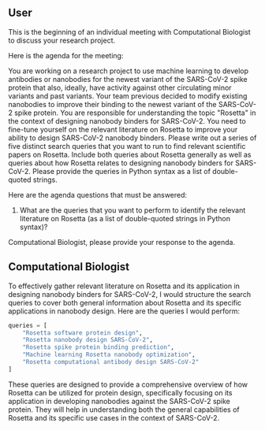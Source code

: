 ## User

This is the beginning of an individual meeting with Computational Biologist to discuss your research project.

Here is the agenda for the meeting:

You are working on a research project to use machine learning to develop antibodies or nanobodies for the newest variant of the SARS-CoV-2 spike protein that also, ideally, have activity against other circulating minor variants and past variants. Your team previous decided to modify existing nanobodies to improve their binding to the newest variant of the SARS-CoV-2 spike protein. You are responsible for understanding the topic "Rosetta" in the context of designing nanobody binders for SARS-CoV-2. You need to fine-tune yourself on the relevant literature on Rosetta to improve your ability to design SARS-CoV-2 nanobody binders. Please write out a series of five distinct search queries that you want to run to find relevant scientific papers on Rosetta. Include both queries about Rosetta generally as well as queries about how Rosetta relates to designing nanobody binders for SARS-CoV-2. Please provide the queries in Python syntax as a list of double-quoted strings.

Here are the agenda questions that must be answered:

1. What are the queries that you want to perform to identify the relevant literature on Rosetta (as a list of double-quoted strings in Python syntax)?

Computational Biologist, please provide your response to the agenda.

## Computational Biologist

To effectively gather relevant literature on Rosetta and its application in designing nanobody binders for SARS-CoV-2, I would structure the search queries to cover both general information about Rosetta and its specific applications in nanobody design. Here are the queries I would perform:

```python
queries = [
    "Rosetta software protein design",
    "Rosetta nanobody design SARS-CoV-2",
    "Rosetta spike protein binding prediction",
    "Machine learning Rosetta nanobody optimization",
    "Rosetta computational antibody design SARS-CoV-2"
]
```

These queries are designed to provide a comprehensive overview of how Rosetta can be utilized for protein design, specifically focusing on its application in developing nanobodies against the SARS-CoV-2 spike protein. They will help in understanding both the general capabilities of Rosetta and its specific use cases in the context of SARS-CoV-2.

